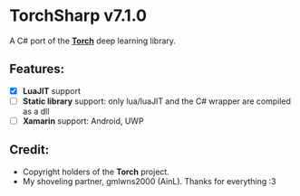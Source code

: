 # TorchSharp v7.1.0
A C# port of the [**Torch**](https://github.com/torch/torch7) deep learning library.

## Features:
- [x] **LuaJIT** support
- [ ] **Static library** support: only lua/luaJIT and the C# wrapper are compiled as a dll
- [ ] **Xamarin** support: Android, UWP

## Credit:
- Copyright holders of the **Torch** project.
- My shoveling partner, gmlwns2000 (AinL). Thanks for everything :3
